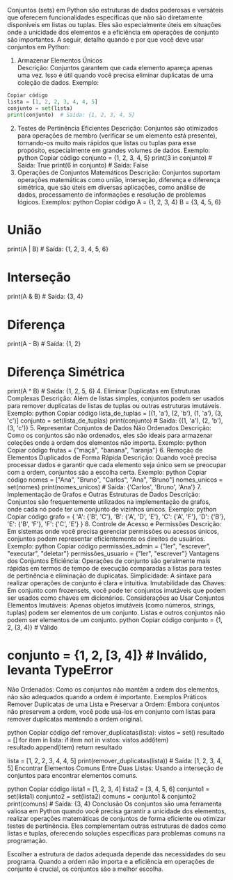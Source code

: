 Conjuntos (sets) em Python são estruturas de dados poderosas e versáteis que oferecem funcionalidades específicas que não são diretamente disponíveis em listas ou tuplas. Eles são especialmente úteis em situações onde a unicidade dos elementos e a eficiência em operações de conjunto são importantes. A seguir, detalho quando e por que você deve usar conjuntos em Python:

1. Armazenar Elementos Únicos
\
Descrição: Conjuntos garantem que cada elemento apareça apenas uma vez. Isso é útil quando você precisa eliminar duplicatas de uma coleção de dados.
Exemplo:
```python
Copiar código
lista = [1, 2, 2, 3, 4, 4, 5]
conjunto = set(lista)
print(conjunto)  # Saída: {1, 2, 3, 4, 5}
````
2. Testes de Pertinência Eficientes
Descrição: Conjuntos são otimizados para operações de membro (verificar se um elemento está presente), tornando-os muito mais rápidos que listas ou tuplas para esse propósito, especialmente em grandes volumes de dados.
Exemplo:
python
Copiar código
conjunto = {1, 2, 3, 4, 5}
print(3 in conjunto)  # Saída: True
print(6 in conjunto)  # Saída: False
3. Operações de Conjuntos Matemáticos
Descrição: Conjuntos suportam operações matemáticas como união, interseção, diferença e diferença simétrica, que são úteis em diversas aplicações, como análise de dados, processamento de informações e resolução de problemas lógicos.
Exemplos:
python
Copiar código
A = {1, 2, 3, 4}
B = {3, 4, 5, 6}

# União
print(A | B)  # Saída: {1, 2, 3, 4, 5, 6}

# Interseção
print(A & B)  # Saída: {3, 4}

# Diferença
print(A - B)  # Saída: {1, 2}

# Diferença Simétrica
print(A ^ B)  # Saída: {1, 2, 5, 6}
4. Eliminar Duplicatas em Estruturas Complexas
Descrição: Além de listas simples, conjuntos podem ser usados para remover duplicatas de listas de tuplas ou outras estruturas imutáveis.
Exemplo:
python
Copiar código
lista_de_tuplas = [(1, 'a'), (2, 'b'), (1, 'a'), (3, 'c')]
conjunto = set(lista_de_tuplas)
print(conjunto)  # Saída: {(1, 'a'), (2, 'b'), (3, 'c')}
5. Representar Conjuntos de Dados Não Ordenados
Descrição: Como os conjuntos são não ordenados, eles são ideais para armazenar coleções onde a ordem dos elementos não importa.
Exemplo:
python
Copiar código
frutas = {"maçã", "banana", "laranja"}
6. Remoção de Elementos Duplicados de Forma Rápida
Descrição: Quando você precisa processar dados e garantir que cada elemento seja único sem se preocupar com a ordem, conjuntos são a escolha certa.
Exemplo:
python
Copiar código
nomes = ["Ana", "Bruno", "Carlos", "Ana", "Bruno"]
nomes_unicos = set(nomes)
print(nomes_unicos)  # Saída: {'Carlos', 'Bruno', 'Ana'}
7. Implementação de Grafos e Outras Estruturas de Dados
Descrição: Conjuntos são frequentemente utilizados na implementação de grafos, onde cada nó pode ter um conjunto de vizinhos únicos.
Exemplo:
python
Copiar código
grafo = {
    'A': {'B', 'C'},
    'B': {'A', 'D', 'E'},
    'C': {'A', 'F'},
    'D': {'B'},
    'E': {'B', 'F'},
    'F': {'C', 'E'}
}
8. Controle de Acesso e Permissões
Descrição: Em sistemas onde você precisa gerenciar permissões ou acessos únicos, conjuntos podem representar eficientemente os direitos de usuários.
Exemplo:
python
Copiar código
permissões_admin = {"ler", "escrever", "executar", "deletar"}
permissões_usuario = {"ler", "escrever"}
Vantagens dos Conjuntos
Eficiência: Operações de conjunto são geralmente mais rápidas em termos de tempo de execução comparadas a listas para testes de pertinência e eliminação de duplicatas.
Simplicidade: A sintaxe para realizar operações de conjunto é clara e intuitiva.
Imutabilidade das Chaves: Em conjunto com frozensets, você pode ter conjuntos imutáveis que podem ser usados como chaves em dicionários.
Considerações ao Usar Conjuntos
Elementos Imutáveis: Apenas objetos imutáveis (como números, strings, tuplas) podem ser elementos de um conjunto. Listas e outros conjuntos não podem ser elementos de um conjunto.
python
Copiar código
conjunto = {1, 2, (3, 4)}  # Válido
# conjunto = {1, 2, [3, 4]}  # Inválido, levanta TypeError
Não Ordenados: Como os conjuntos não mantêm a ordem dos elementos, não são adequados quando a ordem é importante.
Exemplos Práticos
Remover Duplicatas de uma Lista e Preservar a Ordem: Embora conjuntos não preservem a ordem, você pode usá-los em conjunto com listas para remover duplicatas mantendo a ordem original.

python
Copiar código
def remover_duplicatas(lista):
    vistos = set()
    resultado = []
    for item in lista:
        if item not in vistos:
            vistos.add(item)
            resultado.append(item)
    return resultado

lista = [1, 2, 2, 3, 4, 4, 5]
print(remover_duplicatas(lista))  # Saída: [1, 2, 3, 4, 5]
Encontrar Elementos Comuns Entre Duas Listas: Usando a interseção de conjuntos para encontrar elementos comuns.

python
Copiar código
lista1 = [1, 2, 3, 4]
lista2 = [3, 4, 5, 6]
conjunto1 = set(lista1)
conjunto2 = set(lista2)
comuns = conjunto1 & conjunto2
print(comuns)  # Saída: {3, 4}
Conclusão
Os conjuntos são uma ferramenta valiosa em Python quando você precisa garantir a unicidade dos elementos, realizar operações matemáticas de conjuntos de forma eficiente ou otimizar testes de pertinência. Eles complementam outras estruturas de dados como listas e tuplas, oferecendo soluções específicas para problemas comuns na programação.

Escolher a estrutura de dados adequada depende das necessidades do seu programa. Quando a ordem não importa e a eficiência em operações de conjunto é crucial, os conjuntos são a melhor escolha.
